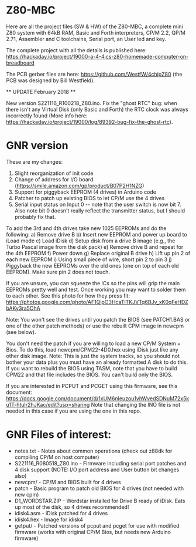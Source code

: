 # Z80-MBC
Here are all the project files (SW & HW) of the Z80-MBC, a complete mini Z80 system with 64kB RAM, Basic and Forth interpreters, CP/M 2.2, QP/M 2.71, Assembler and C toolchains, Serial port, an User led and key.

The complete project with all the details is published here: https://hackaday.io/project/19000-a-4-4ics-z80-homemade-computer-on-breadboard

The PCB gerber files are here: https://github.com/WestfW/4chipZ80 (the PCB was designed by Bill Westfield).





** UPDATE February 2018 **

New version S221116_R100218_Z80.ino. Fix the "ghost RTC" bug: when there isn't any Virtual Disk (only Basic and Forth) the RTC clock was always incorrectly found (More info here: https://hackaday.io/project/19000/log/89392-bug-fix-the-ghost-rtc).

GNR version
===========
These are my changes:
1) Slight reorganization of init code
2) Change of address for I/O board (https://smile.amazon.com/gp/product/B07P2H1NZG)
3) Support for piggyback EEPROM (4 drives) in Arduino code
4) Patcher to patch up existing BIOS to let CP/M use the 4 drives
5) Serial input status on Input 0 -- note that the user switch is now bit 7. Also note bit 0 doesn't
really reflect the transmitter status, but I should probably fix that.

To add the 3rd and 4th drives take new 1025 EEPROMs and do the following:
a) Remove drive B
b) Insert new EEPROM and power up board to iLoad mode
c) Load iDisk
d) Setup disk from a drive B image (e.g., the Turbo Pascal image from the disk pack)
e) Remove drive B and repeat for the 4th EEPROM
f) Power down 
g) Replace original B drive
h) Lift up pin 2 of each new EEPROM
i) Using small piece of wire, short pin 2 to pin 3
j) Piggyback the new EEPROMs over the old ones (one on top of each old EEPROM). Make sure pin 2 does not touch.

If you are unsure, you can squeeze the ICs so the pins will grip the main EEPROMs pretty well and test. Once working you may want to solder them to each other. See this photo for how they press fit: https://photos.google.com/photo/AF1QipO3HcaTiTKJVTq6BJv_xK0qFeHDZbAKy3ra5OhA

Note: You won't see the drives until you patch the BIOS (see PATCH1.BAS or one of the other patch methods) or use the rebuilt CPM image in newcpm (see below).

You don't need the patch if you are willing to load a new CP/M System + Bios. To do this, load newcpm/CPM22-4D0.hex using iDisk just like any other disk image.
Note: This is just the system tracks, so you should not bother your data plus you must have an already formatted A disk to do this. If you want to rebuild the 
BIOS using TASM, note that you have to build CPM22 and that file includes the BIOS. You can't build only the BIOS.


If you are interested in PCPUT and PCGET using this firmware, see this document: https://docs.google.com/document/d/1xUM6nIeuzou1vhWvedSDNuM72x5ku1T-htuIr2hJKac/edit?usp=sharing 
Note that changing the INO file is not needed in this case if you are using the one in this repo.

GNR Files of interest:
======================
* notes.txt - Notes about common operations (check out z88dk for compiling CP/M on host computer)
* S221116_R080518_Z80.ino - Firmware including serial port patches and 4 disk support (NOTE: I/O port address and User button bit changes also)
* newcpm/ - CP/M and BIOS built for 4 drives
* patch - Basic program to patch old BIOS for 4 drives (not needed with new cpm)
* D1_WORDSTAR.ZIP - Wordstar installed for Drive B ready of iDisk. Eats up most of the disk, so 4 drives recommended!
* idisk4.asm - iDisk patched for 4 drives
* idisk4.hex - Image for idisk4
* getput/ - Patched versions of pcput and pcget for use with modified firmware (works with original CP/M Bios, but needs new Arduino firmware)




